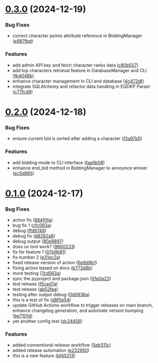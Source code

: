 # [0.3.0](https://github.com/casey-mccarthy/eqdkp-points-parser/compare/v0.2.0...v0.3.0) (2024-12-19)


### Bug Fixes

* correct character points attribute reference in BiddingManager ([e987fbd](https://github.com/casey-mccarthy/eqdkp-points-parser/commit/e987fbd5e6a310cbf5bc705472bfb268d37184f7))


### Features

* add admin API key and fetch character ranks data ([c80b557](https://github.com/casey-mccarthy/eqdkp-points-parser/commit/c80b557696adb9bd3cc20673dfea03c1d66aca47))
* add top characters retrieval feature in DatabaseManager and CLI ([fb4048b](https://github.com/casey-mccarthy/eqdkp-points-parser/commit/fb4048be77a5015f186132b76f83e002540da525))
* enhance character management in CLI and database ([4c472df](https://github.com/casey-mccarthy/eqdkp-points-parser/commit/4c472df3b4f7c5fe40aa0c0663b00cd59ecf48fe))
* integrate SQLAlchemy and refactor data handling in EQDKP Parser ([c77fcd9](https://github.com/casey-mccarthy/eqdkp-points-parser/commit/c77fcd979e9f6d25dc91cb7a4a1d982a15ca8874))



# [0.2.0](https://github.com/casey-mccarthy/eqdkp-points-parser/compare/v0.1.0...v0.2.0) (2024-12-18)


### Bug Fixes

* ensure current bid is sorted after adding a character ([f3a97b5](https://github.com/casey-mccarthy/eqdkp-points-parser/commit/f3a97b5069c0ee26ea7a3b0235a6522a40e4a49b))


### Features

* add bidding mode to CLI interface ([faa0b08](https://github.com/casey-mccarthy/eqdkp-points-parser/commit/faa0b08c0efbb850e51d7eb88d4f29dbaf66c81a))
* enhance end_bid method in BiddingManager to announce winner ([ec5d965](https://github.com/casey-mccarthy/eqdkp-points-parser/commit/ec5d9656fb4490d37e484caee657fa41b5b540f9))



# [0.1.0](https://github.com/casey-mccarthy/eqdkp-points-parser/compare/5eb311c387d1a642b08d3fde0402e4d45d2c9e59...v0.1.0) (2024-12-17)


### Bug Fixes

* action fix ([884f0fa](https://github.com/casey-mccarthy/eqdkp-points-parser/commit/884f0fa5d35e8838a1ea0c53066b2da1d01cb78a))
* bug fix 1 ([cfc063a](https://github.com/casey-mccarthy/eqdkp-points-parser/commit/cfc063a21bdcf6b6561542a168ceff19862939ae))
* debug ([ffd6749](https://github.com/casey-mccarthy/eqdkp-points-parser/commit/ffd6749a51ff4fe2da2546933b94d11f57990109))
* debug fix ([d8262a8](https://github.com/casey-mccarthy/eqdkp-points-parser/commit/d8262a8580a3163aa39492e0bd52dd73526becba))
* debug output ([80e9897](https://github.com/casey-mccarthy/eqdkp-points-parser/commit/80e9897bba9aade73893de47ff4db49843f5286f))
* does uv tool work? ([9660233](https://github.com/casey-mccarthy/eqdkp-points-parser/commit/96602335d15ed38da50532fff3b0730684a5c6e6))
* fix for feature 1 ([07b9b61](https://github.com/casey-mccarthy/eqdkp-points-parser/commit/07b9b61588250f87cc6e1cdc2ec5b224de284d0e))
* fix number 2 ([e31ec2a](https://github.com/casey-mccarthy/eqdkp-points-parser/commit/e31ec2a56a7c855ebf03301e95722b29c27cc206))
* fixed release version of action ([6e8d8b1](https://github.com/casey-mccarthy/eqdkp-points-parser/commit/6e8d8b1f4facd294f35e1d885842c76b6fd4249c))
* fixing action based on docs ([b773d8b](https://github.com/casey-mccarthy/eqdkp-points-parser/commit/b773d8b51651dcfb3c1e4c5e850fd22e00e9d8f5))
* more testing ([7cd563a](https://github.com/casey-mccarthy/eqdkp-points-parser/commit/7cd563a58f20b50f7baeadbb28cfd06a8f3a0a51))
* sync the pyproject and package.json ([01e0a23](https://github.com/casey-mccarthy/eqdkp-points-parser/commit/01e0a23fd2a2a066292800ab97af688456a76b27))
* test release ([f5cad7a](https://github.com/casey-mccarthy/eqdkp-points-parser/commit/f5cad7a83d057bb30da5f9f460587319bccb498b))
* test release ([ab52fea](https://github.com/casey-mccarthy/eqdkp-points-parser/commit/ab52feaea16a5f9de148f8b878c94781510e4167))
* testing after output debug ([0d0936a](https://github.com/casey-mccarthy/eqdkp-points-parser/commit/0d0936a177b6a4384ffae19892c18ec80fd4415a))
* this is a test of fix ([d8f5e54](https://github.com/casey-mccarthy/eqdkp-points-parser/commit/d8f5e54b749ec076bd44df5288b8bddb48a90deb))
* update GitHub Actions workflow to trigger releases on main branch, enhance changelog generation, and automate version bumping ([be7101d](https://github.com/casey-mccarthy/eqdkp-points-parser/commit/be7101d0aabe741118dcb412d47e73a57f2f82ac))
* yet another config test ([dc24458](https://github.com/casey-mccarthy/eqdkp-points-parser/commit/dc244583747c82d82e666c054b91310890f83011))


### Features

* added conventional release workflow ([5eb311c](https://github.com/casey-mccarthy/eqdkp-points-parser/commit/5eb311c387d1a642b08d3fde0402e4d45d2c9e59))
* added release automation ([e232950](https://github.com/casey-mccarthy/eqdkp-points-parser/commit/e2329508ae2555a5e8d3335ff41d44e21ce79b8a))
* this is a new feature ([bf40213](https://github.com/casey-mccarthy/eqdkp-points-parser/commit/bf4021349026d502f085708f01f31b8b0cd631d4))



